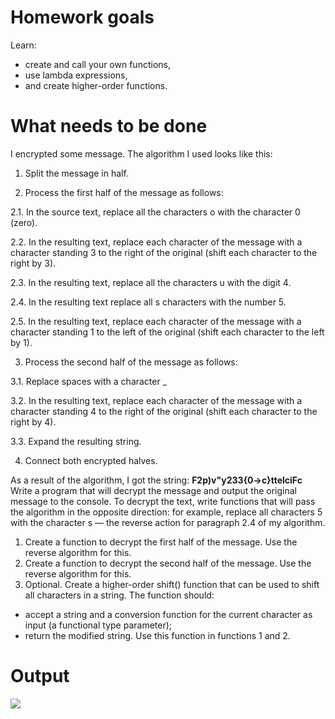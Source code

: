 # Homework goals
Learn:
- create and call your own functions,
- use lambda expressions,
- and create higher-order functions.

# What needs to be done
I encrypted some message. The algorithm I used looks like this: 

1. Split the message in half.

2. Process the first half of the message as follows:

2.1. In the source text, replace all the characters o with the character 0 (zero).

2.2. In the resulting text, replace each character of the message with a character standing 3 to the right of the original (shift each character to the right by 3).

2.3. In the resulting text, replace all the characters u with the digit 4.

2.4. In the resulting text replace all s characters with the number 5.

2.5. In the resulting text, replace each character of the message with a character standing 1 to the left of the original (shift each character to the left by 1).

3. Process the second half of the message as follows:

3.1. Replace spaces with a character _

3.2. In the resulting text, replace each character of the message with a character standing 4 to the right of the original (shift each character to the right by 4).

3.3. Expand the resulting string.

4. Connect both encrypted halves.

As a result of the algorithm, I got the string: **F2p)v"y233{0->c}ttelciFc**
Write a program that will decrypt the message and output the original message to the console.
To decrypt the text, write functions that will pass the algorithm in the opposite direction: for example, replace all characters 5 with the character s — the reverse action for paragraph 2.4 of my algorithm.
1. Create a function to decrypt the first half of the message. Use the reverse algorithm for this.
2. Create a function to decrypt the second half of the message. Use the reverse algorithm for this.
3. Optional. Create a higher-order shift() function that can be used to shift all characters in a string. The function should:
- accept a string and a conversion function for the current character as input (a functional type parameter);
- return the modified string.
Use this function in functions 1 and 2.

# Output
![](https://github.com/user-attachments/assets/7ce22fdc-fa19-4bc1-a3e3-91e245d1567f)
